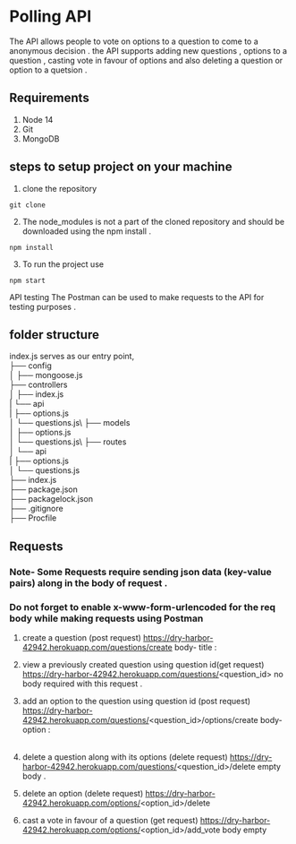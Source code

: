 # Polling API
The API allows people to vote on options to a question to come to a anonymous decision . the API supports adding new questions , options to a question , casting vote in favour of options and also deleting a question or option to a quetsion .
## Requirements
1. Node 14
2. Git
3. MongoDB
## steps to setup project on your machine 
1. clone the repository
```
git clone 
```
2. The node_modules is not a part of the cloned repository and should be downloaded using the npm install .
```
npm install
```
3. To run the project use 
```
npm start
```
API testing
The Postman can be used to make requests to the API for testing purposes .
## folder structure
index.js serves as our entry point,\
├── config \
│ ├── mongoose.js\
├── controllers\
│ ├── index.js\
| └── api\
|   ├── options.js\
│   └── questions.js\ 
├── models\
│   ├── options.js\
│   └── questions.js\ 
├── routes\
│ └── api\
|   ├── options.js\
│   └── questions.js\
├── index.js\
├── package.json\
├── packagelock.json\
├── .gitignore\
├── Procfile

## Requests
### Note- Some Requests require sending json data (key-value pairs) along  in the body of request .
### Do not forget to enable x-www-form-urlencoded for the req body while making requests using Postman
1. create a question (post request)
https://dry-harbor-42942.herokuapp.com/questions/create
body-
title :<question you want to ask>
2. view a previously created question using question id(get request)
https://dry-harbor-42942.herokuapp.com/questions/<question_id>
no body required with this request .
3. add an option to the question using question id (post request)
https://dry-harbor-42942.herokuapp.com/questions/<question_id>/options/create
body-
option : <option value>
4. delete a question along with its options (delete request)
https://dry-harbor-42942.herokuapp.com/questions/<question_id>/delete
empty body .
5. delete an option  (delete request)
https://dry-harbor-42942.herokuapp.com/options/<option_id>/delete

6. cast a vote in favour of a question (get request)
https://dry-harbor-42942.herokuapp.com/options/<option_id>/add_vote
body empty